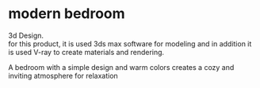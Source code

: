 # modern bedroom
3d Design.   
for this product, it is used 3ds max software for modeling and in addition it is used V-ray to create materials and rendering.

A bedroom with a simple design and warm colors creates a cozy and inviting atmosphere for relaxation
